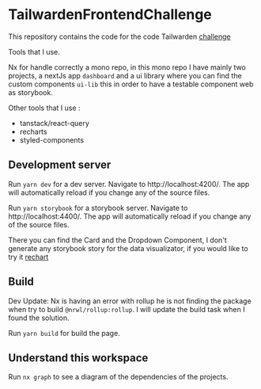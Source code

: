 # TailwardenFrontendChallenge

This repository contains the code for the code Tailwarden [challenge](https://github.com/tailwarden/frontend-challenge)

Tools that I use.

Nx for handle correctly a mono repo, in this mono repo I have mainly two projects, a nextJs app `dashboard` and a ui library where you can find the custom components `ui-lib` this in order to have a testable component web as storybook.

Other tools that I use :

- tanstack/react-query
- recharts
- styled-components

## Development server

Run `yarn dev` for a dev server. Navigate to http://localhost:4200/. The app will automatically reload if you change any of the source files.

Run `yarn storybook` for a storybook server. Navigate to http://localhost:4400/. The app will automatically reload if you change any of the source files.

There you can find the Card and the Dropdown Component, I don't generate any storybook story for the data visualizator, if you would like to try it [rechart](https://recharts.org/en-US/examples)

## Build

Dev Update: Nx is having an error with rollup he is not finding the package when try to build `@nrwl/rollup:rollup`. I will update the build task when I found the solution.

Run `yarn build` for build the page.

## Understand this workspace

Run `nx graph` to see a diagram of the dependencies of the projects.

